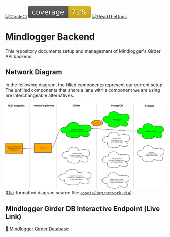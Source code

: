 [![CircleCI](https://circleci.com/gh/ChildMindInstitute/mindlogger-app-backend/tree/master.svg?style=svg)](https://circleci.com/gh/ChildMindInstitute/mindlogger-app-backend/tree/master) [![Python coverage](.circleci/python-coverage.svg)](https://circleci.com/gh/ChildMindInstitute/mindlogger-app-backend/tree/master)
[![ReadTheDocs](https://readthedocs.org/projects/mindlogger-app-backend/badge/?version=master)](https://mindlogger-app-backend.readthedocs.io/en/girder-dev/?badge=master)

# Mindlogger Backend
This repository documents setup and management of Mindlogger's Girder API backend.

## Network Diagram
In the following diagram, the filled components represent our current setup. The unfilled components that share a lane with a component we are using are interchangeable alternatives.

![network diagram: endpoint, gateway, Girder, Mongo, storage](assets/img/network.png)
([Dia](http://live.gnome.org/Dia)-formatted diagram source file: [`assets/img/network.dia`](assets/img/network.dia))

## Mindlogger Girder DB Interactive Endpoint (Live Link)
[🔗 Mindlogger Girder Database](http://mindlogger-girder-atlas.a4vwd5q7ib.us-east-1.elasticbeanstalk.com)
